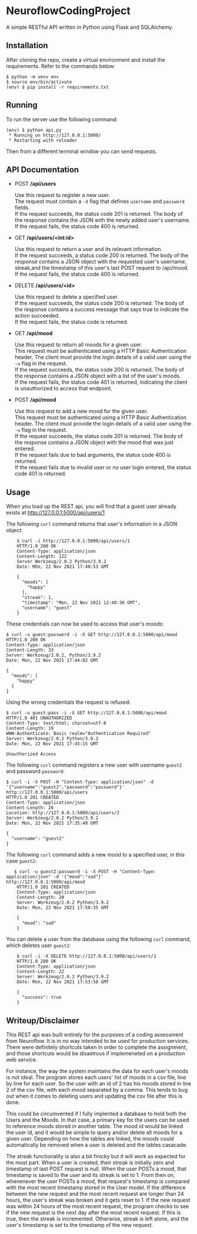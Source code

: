 NeuroflowCodingProject
=======================

A simple RESTful API written in Python using Flask and SQLAlchemy.

Installation
------------

After cloning the repo, create a virtual environment and install the requirements. Refer to the commands below:

    $ python -m venv env
    $ source env/bin/activate
    (env) $ pip install -r requirements.txt

Running
-------

To run the server use the following command:

    (env) $ python api.py
     * Running on http://127.0.0.1:5000/
     * Restarting with reloader

Then from a different terminal window you can send requests.

API Documentation
-----------------

- POST **/api/users**

    Use this request to register a new user.<br>
    The request must contain a `-d` flag that defines `username` and `password` fields.<br>
    If the request succeeds, the status code 201 is returned. The body of the response contains the JSON with the newly added user's username.<br>
    If the request fails, the status code 400 is returned.<br>

- GET **/api/users/&lt;int:id&gt;**

    Use this request to return a user and its relevant information.<br>
    If the request succeeds, a status code 200 is returned. The body of the response contains a JSON object with the requested user's username, streak,and the timestamp of this user's last POST request to /api/mood.<br>
    If the request fails, the status code 400 is returned.
    
- DELETE **/api/users/&lt;id&gt;**

    Use this request to delete a specified user.<br>
    If the request succeeds, the status code 200 is returned. The body of the response contains a success message that says true to indicate the action succeeded.<br>
    If the request fails, the status code is returned.

- GET **/api/mood**

    Use this request to return all moods for a given user.<br>
    This request must be authenticated using a HTTP Basic Authentication header. The client must provide the login details of a valid user using the `-u` flag in the request.<br>
    If the request succeeds, the status code 200 is returned. The body of the response contains a JSON object with a list of the user's moods.<br>
    If the request fails, the status code 401 is returned, indicating the client is unauthorized to access that endpoint.
    
- POST **/api/mood**

    Use this request to add a new mood for the given user.<br>
    This request must be authenticated using a HTTP Basic Authentication header. The client must provide the login details of a valid user using the `-u` flag in the request.<br>
    If the request succeeds, the status code 201 is returned. The body of the response contains a JSON object with the mood that was just entered.<br>
    If the request fails due to bad arguments, the status code 400 is returned.<br>
    If the request fails due to invalid user or no user login entered, the status code 401 is returned.

Usage
-------
When you load up the REST api, you will find that a guest user already exists at http://127.0.0.1:5000/api/users/1

The following `curl` command returns that user's information in a JSON object:

```
    $ curl -i http://127.0.0.1:5000/api/users/1
    HTTP/1.0 200 OK
    Content-Type: application/json
    Content-Length: 122
    Server Werkzeug/2.0.2 Python/3.9.2
    Date: MOn, 22 Nov 2021 17:40:53 GMT
    
    {
      "moods": [
        "happy"
      ],
      "streak": 1,
      "timestamp": "Mon, 22 Nov 2021 12:40:36 GMT",
      "username": "guest"
    }
```

These credentials can now be used to access that user's moods:

    $ curl -u guest:password -i -X GET http://127.0.0.1:5000/api/mood
    HTTP/1.0 200 OK
    Content-Type: application/json
    Content-Length: 33
    Server: Werkzeug/2.0.2, Python/3.9.2
    Date: Mon, 22 Nov 2021 17:44:02 GMT
    
    {
      "moods": [
        "happy"
      ]
    }
    
Using the wrong credentials the request is refused:

    $ curl -u guest:pass -i -X GET http://127.0.0.1:5000/api/mood
    HTTP/1.0 401 UNAUTHORIZED
    Content-Type: text/html; charset=utf-8
    Content-Length: 19
    WWW-Authenticate: Basic realm="Authentication Required"
    Server: Werkzeug/2.0.2 Python/3.9.2
    Date: Mon, 22 Nov 2021 17:45:15 GMT
    
    Unauthorized Access
    
The following `curl` command registers a new user with username `guest2` and password `password`:

    $ curl -i -X POST -H "Content-Type: application/json" -d '{"username":"guest2","password":"password"}' http://127.0.0.1:5000/api/users
    HTTP/1.0 201 CREATED
    Content-Type: application/json
    Content-Length: 26
    Location: http://127.0.0.1:5000/api/users/2
    Server: Werkzeug/2.0.2 Python/3.9.2
    Date: Mon, 22 Nov 2021 17:35:48 GMT
    
    {
      "username": "guest2"
    }

    
The following `curl` command adds a new mood to a specified user, in this case `guest2`:

```
   $ curl -u guest2:password -i -X POST -H "Content-Type: application/json" -d '{"mood":"sad"}' 
http://127.0.0.1:5000/api/mood
    HTTP/1.0 201 CREATED
    Content-Type: application/json
    Content-Length: 20
    Server: Werkzeug/2.0.2 Python/3.9.2
    Date: Mon, 22 Nov 2021 17:50:35 GMT
    
    {
      "mood": "sad"
    }
```

You can delete a user from the database using the following `curl` command, which deletes user `guest2`:

```
    $ curl -i -X DELETE http://127.0.0.1:5000/api/users/2
    HTTP/1.0 200 OK
    Content-Type: application/json
    Content-Length: 22
    Server: Werkzeug/2.0.2 Python/3.9.2
    Date: Mon, 22 Nov 2021 17:53:58 GMT
    
    {
      "success": true
    }
```

Writeup/Disclaimer
-------

This REST api was built entirely for the purposes of a coding assessment from Neuroflow. It is in no way intended to be used for production services. There were definitely shortcuts taken in order to complete the assignment, and those shortcuts would be disastrous if implemeneted on a production web service.

For instance, the way the system maintains the data for each user's moods is not ideal. The program stores each users' list of moods in a csv file, line by line for each user. So the user with an id of 2 has his moods stored in line 2 of the csv file, with each mood separated by a comma. This tends to bug out when it comes to deleting users and updating the csv file after this is done.

This could be circumvented if I fully implented a database to hold both the Users and the Moods. In that case, a primary key for the users can be used to reference moods stored in another table. The mood id would be linked the user id, and it would be simple to query and/or delete all moods for a given user. Depending on how the tables are linked, the moods could automatically be removed when a user is deleted and the tables casacade. 

The streak functionality is also a bit finicky but it will work as expected for the most part. When a user is created, their streak is initially zero and timestamp of last POST request is null. When the user POSTs a mood, that timestamp is saved to the user and its streak is set to 1. From then on, whenenever the user POSTs a mood, that request's timestamp is compared with the most recent timestamp stored in the User model. If the difference between the new request and the most recent request are longer than 24 hours, the user's streak was broken and it gets reset to 1. If the new request was within 24 hours of the most recent request, the program checks to see if the new request is the next day after the most recent request. If this is true, then the streak is incremented. Otherwise, streak is left alone, and the user's timestamp is set to the timestamp of the new request.

